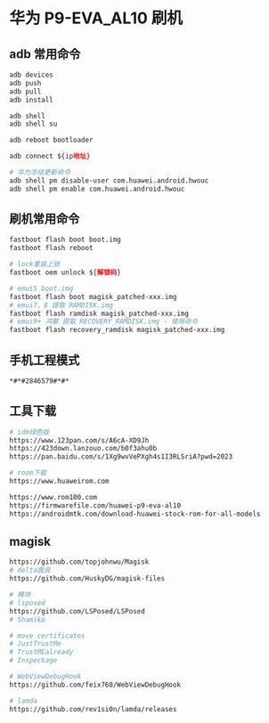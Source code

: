 # 

<!--
 * @Author: huzi
 * @Date: 2023-04-20 17:45:02
 * @LastEditTime: 2023-04-20 18:11:58
 * @FilePath: /blog/content/posts/华为P9-EVA_AL10刷机.md
 * @Description:
-->
<!-- ---
title: '华为P9-EVA_AL10刷机'
date: 2023-04-20T20:46:08+08:00
draft: true
--- -->

# 华为 P9-EVA_AL10 刷机

## adb 常用命令

```bash
adb devices
adb push
adb pull
adb install

adb shell
adb shell su

adb reboot bootloader

adb connect ${ip地址}

# 华为冻结更新命令
adb shell pm disable-user com.huawei.android.hwouc
adb shell pm enable com.huawei.android.hwouc
```

## 刷机常用命令

```bash
fastboot flash boot boot.img
fastboot flash reboot

# lock重装上锁
fastboot oem unlock ${解锁码}

# emui5 boot.img
fastboot flash boot magisk_patched-xxx.img
# emui7、8 提取 RAMDISK.img
fastboot flash ramdisk magisk_patched-xxx.img
# emui9+ 鸿蒙 提取 RECOVERY_RAMDISK.img - 使用命令
fastboot flash recovery_ramdisk magisk_patched-xxx.img

```

## 手机工程模式

```bash
*#*#2846579#*#*
```

## 工具下载

```bash
# idm绿色版
https://www.123pan.com/s/A6cA-XD9Jh
https://423down.lanzouo.com/b0f3ahu0b
https://pan.baidu.com/s/1Xg9wvVePXgh4s1I3RLSriA?pwd=2023

# room下载
https://www.huaweirom.com

https://www.rom100.com
https://firmwarefile.com/huawei-p9-eva-al10
https://androidmtk.com/download-huawei-stock-rom-for-all-models
```

## magisk

```bash
https://github.com/topjohnwu/Magisk
# delta面具
https://github.com/HuskyDG/magisk-files

# 模块
# lsposed
https://github.com/LSPosed/LSPosed
# Shamiko

# move certificates
# JustTrustMe
# TrustMEalready
# Inspeckage

# WebViewDebugHook
https://github.com/feix760/WebViewDebugHook

# lamda
https://github.com/rev1si0n/lamda/releases
```

